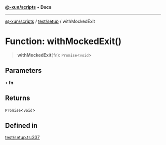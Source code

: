 [**@-xun/scripts**](../../../README.md) • **Docs**

***

[@-xun/scripts](../../../README.md) / [test/setup](../README.md) / withMockedExit

# Function: withMockedExit()

> **withMockedExit**(`fn`): `Promise`\<`void`\>

## Parameters

• **fn**

## Returns

`Promise`\<`void`\>

## Defined in

[test/setup.ts:337](https://github.com/Xunnamius/xscripts/blob/e4a1e0b3d6a20ae598f5a6feb2cf2b7ba077b6a7/test/setup.ts#L337)
